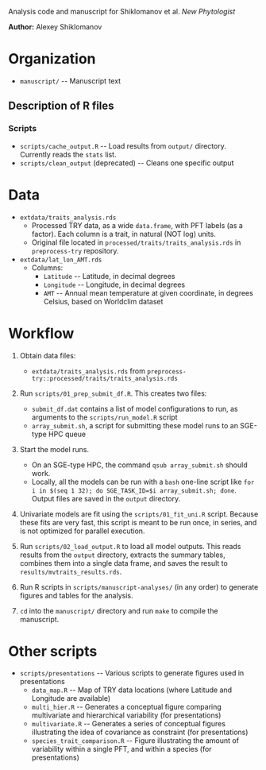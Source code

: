 Analysis code and manuscript for Shiklomanov et al. *New Phytologist*

**Author:** Alexey Shiklomanov

# Organization

- `manuscript/` -- Manuscript text

## Description of R files

### Scripts

- `scripts/cache_output.R` -- Load results from `output/` directory. Currently reads the `stats` list.
- `scripts/clean_output` (deprecated) -- Cleans one specific output

# Data

- `extdata/traits_analysis.rds`
    - Processed TRY data, as a wide `data.frame`, with PFT labels (as a factor). Each column is a trait, in natural (NOT log) units.
    - Original file located in `processed/traits/traits_analysis.rds` in `preprocess-try` repository.
- `extdata/lat_lon_AMT.rds`
    - Columns:
        - `Latitude` -- Latitude, in decimal degrees
        - `Longitude` -- Longitude, in decimal degrees
        - `AMT` -- Annual mean temperature at given coordinate, in degrees Celsius, based on Worldclim dataset

# Workflow

1. Obtain data files:
    - `extdata/traits_analysis.rds` from `preprocess-try::processed/traits/traits_analysis.rds`

2. Run `scripts/01_prep_submit_df.R`. This creates two files:
    - `submit_df.dat` contains a list of model configurations to run, as arguments to the `scripts/run_model.R` script
    - `array_submit.sh`, a script for submitting these model runs to an SGE-type HPC queue

3. Start the model runs.
    - On an SGE-type HPC, the command `qsub array_submit.sh` should work.
    - Locally, all the models can be run with a `bash` one-line script like `for i in $(seq 1 32); do SGE_TASK_ID=$i array_submit.sh; done`. Output files are saved in the `output` directory.

4. Univariate models are fit using the `scripts/01_fit_uni.R` script. Because these fits are very fast, this script is meant to be run once, in series, and is not optimized for parallel execution.

5. Run `scripts/02_load_output.R` to load all model outputs. This reads results from the `output` directory, extracts the summary tables, combines them into a single data frame, and saves the result to `results/mvtraits_results.rds`.

6. Run R scripts in `scripts/manuscript-analyses/` (in any order) to generate figures and tables for the analysis.

7. `cd` into the `manuscript/` directory and run `make` to compile the manuscript.

# Other scripts

- `scripts/presentations` -- Various scripts to generate figures used in presentations
    - `data_map.R` -- Map of TRY data locations (where Latitude and Longitude are available)
    - `multi_hier.R` -- Generates a conceptual figure comparing multivariate and hierarchical variability (for presentations)
    - `multivariate.R` -- Generates a series of conceptual figures illustrating the idea of covariance as constraint (for presentations)
    - `species_trait_comparison.R` -- Figure illustrating the amount of variability within a single PFT, and within a species (for presentations)
